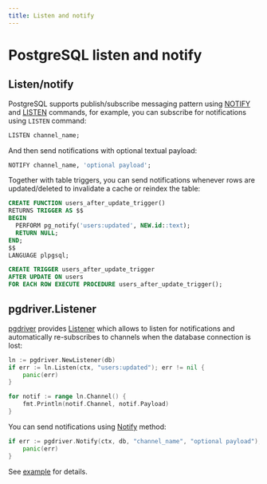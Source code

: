```yaml
---
title: Listen and notify
---
```


# PostgreSQL listen and notify

## Listen/notify

PostgreSQL supports publish/subscribe messaging pattern using [NOTIFY](https://www.postgresql.org/docs/current/sql-notify.html) and [LISTEN](https://www.postgresql.org/docs/current/sql-listen.html) commands, for example, you can subscribe for notifications using `LISTEN` command:

```sql
LISTEN channel_name;
```

And then send notifications with optional textual payload:

```sql
NOTIFY channel_name, 'optional payload';
```

Together with table triggers, you can send notifications whenever rows are updated/deleted to invalidate a cache or reindex the table:

```sql
CREATE FUNCTION users_after_update_trigger()
RETURNS TRIGGER AS $$
BEGIN
  PERFORM pg_notify('users:updated', NEW.id::text);
  RETURN NULL;
END;
$$
LANGUAGE plpgsql;

CREATE TRIGGER users_after_update_trigger
AFTER UPDATE ON users
FOR EACH ROW EXECUTE PROCEDURE users_after_update_trigger();
```

## pgdriver.Listener

[pgdriver](/postgres/) provides [Listener](https://pkg.go.dev/github.com/uptrace/bun/driver/pgdriver#Listener) which allows to listen for notifications and automatically re-subscribes to channels when the database connection is lost:

```go
ln := pgdriver.NewListener(db)
if err := ln.Listen(ctx, "users:updated"); err != nil {
	panic(err)
}

for notif := range ln.Channel() {
	fmt.Println(notif.Channel, notif.Payload)
}
```

You can send notifications using [Notify](https://pkg.go.dev/github.com/uptrace/bun/driver/pgdriver#Notify) method:

```go
if err := pgdriver.Notify(ctx, db, "channel_name", "optional payload"); err != nil {
	panic(err)
}
```

See [example](https://github.com/uptrace/bun/tree/master/example/pg-listen) for details.
